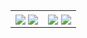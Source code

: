 <table> 
  <tr style="border:0px">
    <td>
      <img align="center" src="https://github-readme-stats-sigma-five.vercel.app/api?username=riga&show_icons=true&count_private=true&include_all_commits=true&hide_title=true&hide_border=true&theme=nord#gh-dark-mode-only" />
      <img align="center" src="https://github-readme-stats-sigma-five.vercel.app/api?username=riga&show_icons=true&count_private=true&include_all_commits=true&hide_title=true&hide_border=true&theme=default#gh-light-mode-only" />
    </td>
    <td>
      <img align="center" src="https://github-readme-stats.vercel.app/api/top-langs/?username=riga&layout=compact&hide_border=true&theme=nord#gh-dark-mode-only" />
      <img align="center" src="https://github-readme-stats.vercel.app/api/top-langs/?username=riga&layout=compact&hide_border=true&theme=default#gh-light-mode-only" />
    </td>
  </tr>
</table>
